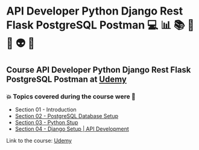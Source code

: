 # API Developer Python Django Rest Flask PostgreSQL Postman 💻 :bar_chart: :books: :game_die: :snake: :alien: 🐘
## Course API Developer Python Django Rest Flask PostgreSQL Postman at [Udemy](https://www.udemy.com/course/api-developer-pythondjango-restflaskpostgresqlpostman/)
### :boom: Topics covered during the course were :rocket:
- Section 01 - Introduction
- [Section 02 - PostgreSQL Database Setup](https://github.com/romulovieira777/API_Developer_Python_Django_Rest_Flask_PostgreSQL_Postman/tree/main/Section%2002%20-%20PostgreSQL%20Database%20Setup)
- [Section 03 - Python Stup](https://github.com/romulovieira777/API_Developer_Python_Django_Rest_Flask_PostgreSQL_Postman/tree/main/Section%2003%20-%20Python%20Stup)
- [Section 04 - Django Setup | API Development](https://github.com/romulovieira777/API_Developer_Python_Django_Rest_Flask_PostgreSQL_Postman/tree/main/Section%2004%20-%20Django%20Setup%20API%20Development)

Link to the course: [Udemy](https://www.udemy.com/course/api-developer-pythondjango-restflaskpostgresqlpostman/)
